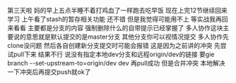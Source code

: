 第三天啦 妈的早上五点半睡不着打鸡血了一样跑去吃早饭 现在上完12节继续回来学习
上午看了stash的暂存相关功能 还不错 但是我觉得可能用不上 等实战我再回来看看 主要都是分支的内容 强制删除什么的自带提示已经掌握了 
多人协作这块主要说的意思就是默认提交的是master分支 其他分支你可以视情况提交  多人协作先clone没问题 然后各自创建新分支提交时可能会报错 这是因为之前讲的冲突
先尝试pull下来 结果不行 说没有指定本地dev分支和远程origin/dev的链接 要gie branch --set-upstream-to=origin/dev dev
再pull成功 但是合并冲突  本地解决一下冲突后再提交push就ok了